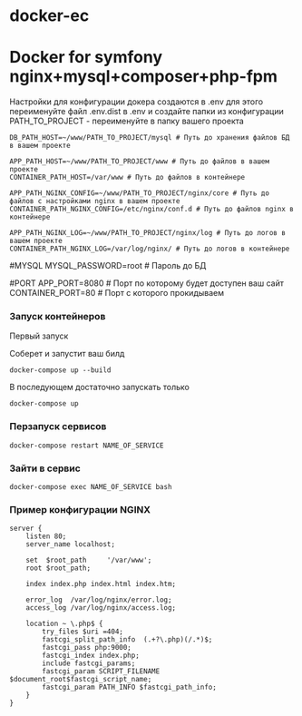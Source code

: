 # docker-ec
Docker for symfony nginx+mysql+composer+php-fpm
===============================================

Настройки для конфигурации докера создаются в .env для этого переименуйте файл .env.dist в .env и создайте папки из конфигурации
PATH_TO_PROJECT - переименуйте в папку вашего проекта

```
DB_PATH_HOST=~/www/PATH_TO_PROJECT/mysql # Путь до хранения файлов БД в вашем проекте

APP_PATH_HOST=~/www/PATH_TO_PROJECT/www # Путь до файлов в вашем проекте
CONTAINER_PATH_HOST=/var/www # Путь до файлов в контейнере

APP_PATH_NGINX_CONFIG=~/www/PATH_TO_PROJECT/nginx/core # Путь до файлов с настройками nginx в вашем проекте
CONTAINER_PATH_NGINX_CONFIG=/etc/nginx/conf.d # Путь до файлов nginx в контейнере

APP_PATH_NGINX_LOG=~/www/PATH_TO_PROJECT/nginx/log # Путь до логов в вашем проекте
CONTAINER_PATH_NGINX_LOG=/var/log/nginx/ # Путь до логов в контейнере
```

#MYSQL
MYSQL_PASSWORD=root # Пароль до БД

#PORT
APP_PORT=8080 # Порт по которому будет доступен ваш сайт
CONTAINER_PORT=80 # Порт с которого прокидываем


### Запуск контейнеров
Первый запуск 

Соберет и запустит ваш билд
```
docker-compose up --build
```

В последующем достаточно запускать только
```
docker-compose up
```

### Перзапуск сервисов
```
docker-compose restart NAME_OF_SERVICE
```

### Зайти в сервис
```
docker-compose exec NAME_OF_SERVICE bash
```

### Пример конфигурации NGINX
```
server {
    listen 80;
    server_name localhost;

    set  $root_path     '/var/www';
    root $root_path;

    index index.php index.html index.htm;
    
    error_log  /var/log/nginx/error.log;
    access_log /var/log/nginx/access.log;

    location ~ \.php$ {
	    try_files $uri =404;
	    fastcgi_split_path_info  (.+?\.php)(/.*)$;
	    fastcgi_pass php:9000;
	    fastcgi_index index.php;
	    include fastcgi_params;
	    fastcgi_param SCRIPT_FILENAME $document_root$fastcgi_script_name;
	    fastcgi_param PATH_INFO $fastcgi_path_info;
    }
}
```
